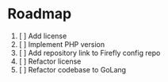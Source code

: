 # Roadmap

1. [ ] Add license
2. [ ] Implement PHP version
3. [ ] Add repository link to Firefly config repo
4. [ ] Refactor license
5. [ ] Refactor codebase to GoLang
